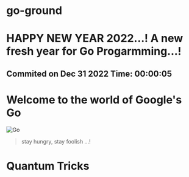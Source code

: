 # go-ground
# HAPPY NEW YEAR 2022...! A new fresh year for Go Progarmming...!
## Commited on Dec 31 2022 Time: 00:00:05
# Welcome to the world of Google's Go
![Go](https://miro.medium.com/max/3152/1*Ifpd_HtDiK9u6h68SZgNuA.png)

> stay hungry, stay foolish ...!
# Quantum Tricks
